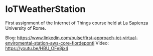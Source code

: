 # IoTWeatherStation

First assignment of the Internet of Things course held at La Sapienza University of Rome.

Blog: https://www.linkedin.com/pulse/first-approach-iot-virtual-enviromental-station-aws-core-fiordeponti
Video: https://youtu.be/HBU_OFe8jx4
